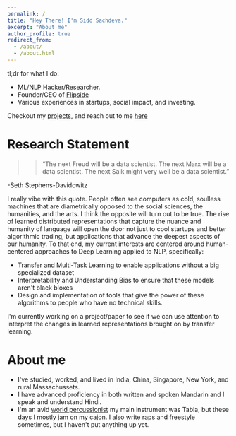 ```yaml
---
permalink: /
title: "Hey There! I'm Sidd Sachdeva."
excerpt: "About me"
author_profile: true
redirect_from: 
  - /about/
  - /about.html
---
```



tl;dr for what I do:

* ML/NLP Hacker/Researcher. 
* Founder/CEO of [Flipside](https://www.flipsidetalk.com)
* Various experiences in startups, social impact, and investing.

Checkout my [projects](https://siddsach.github.io/portfolio/), and reach out to me [here](ssachdeva@uchicago.edu)


Research Statement
=====
> > “The next Freud will be a data scientist. The next Marx will be a data scientist. The next Salk might very well be a data scientist.”

-Seth Stephens-Davidowitz

I really vibe with this quote. People often see computers as cold, soulless machines that are diametrically opposed to the social sciences, the humanities, and the arts. I think the opposite will turn out to be true. The rise of learned distributed representations that capture the nuance and humanity of language will open the door not just to cool startups and better algorithmic trading, but applications that advance the deepest aspects of our humanity. To that end, my current interests are centered around human-centered approaches to Deep Learning applied to NLP, specifically:

* Transfer and Multi-Task Learning to enable applications without a big specialized dataset
* Interpretability and Understanding Bias to ensure that these models aren't black bloxes
* Design and implementation of tools that give the power of these algorithms to people who have no technical skills. 

I'm currently working on a project/paper to see if we can use attention to interpret the changes in learned representations brought on by transfer learning.


About me
=====

* I've studied, worked, and lived in India, China, Singapore, New York, and rural Massachussets. 
* I have advanced proficiency in both written and spoken Mandarin and I speak and understand Hindi. 
* I'm an avid [world percussionist](https://youtu.be/qy-hhns3zlY?t=2801) my main instrument was Tabla, but these days I mostly jam on my cajon. I also write raps and freestyle sometimes, but I haven't put anything up yet.

